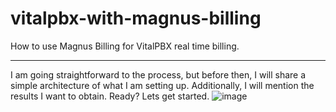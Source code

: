 # vitalpbx-with-magnus-billing
How to use Magnus Billing for VitalPBX real time billing.

---
I am going straightforward to the process, but before then, I will share a simple architecture of what I am setting up. Additionally, I will mention the results I want to obtain. Ready? Lets get started.
![image](https://user-images.githubusercontent.com/30364345/194750346-ebadc986-1fac-446b-acd9-08c001cf1520.png)

